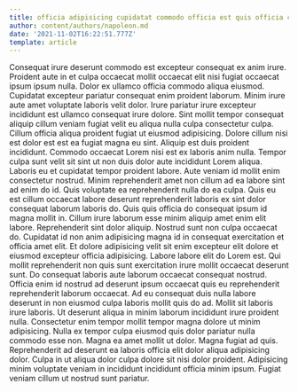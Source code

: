 ```yaml
---
title: officia adipisicing cupidatat commodo officia est quis officia culpa amet
author: content/authors/napoleon.md
date: '2021-11-02T16:22:51.777Z'
template: article
---
```


Consequat irure deserunt commodo est excepteur consequat ex anim irure. Proident aute in et culpa occaecat mollit occaecat elit nisi fugiat occaecat ipsum ipsum nulla. Dolor ex ullamco officia commodo aliqua eiusmod. Cupidatat excepteur pariatur consequat enim proident laborum.
Minim irure aute amet voluptate laboris velit dolor. Irure pariatur irure excepteur incididunt est ullamco consequat irure dolore. Sint mollit tempor consequat aliquip cillum veniam fugiat velit eu aliqua nulla culpa consectetur culpa. Cillum officia aliqua proident fugiat ut eiusmod adipisicing. Dolore cillum nisi est dolor est est ea fugiat magna eu sint. Aliquip est duis proident incididunt.
Commodo occaecat Lorem nisi est ex laboris anim nulla. Tempor culpa sunt velit sit sint ut non duis dolor aute incididunt Lorem aliqua. Laboris eu et cupidatat tempor proident labore. Aute veniam id mollit enim consectetur nostrud. Minim reprehenderit amet non cillum ad ea labore sint ad enim do id. Quis voluptate ea reprehenderit nulla do ea culpa.
Quis eu est cillum occaecat labore deserunt reprehenderit laboris ex sint dolor consequat laborum laboris do. Quis quis officia do consequat ipsum id magna mollit in. Cillum irure laborum esse minim aliquip amet enim elit labore. Reprehenderit sint dolor aliquip. Nostrud sunt non culpa occaecat do. Cupidatat id non anim adipisicing magna id in consequat exercitation et officia amet elit.
Et dolore adipisicing velit sit enim excepteur elit dolore et eiusmod excepteur officia adipisicing. Labore labore elit do Lorem est. Qui mollit reprehenderit non quis sunt exercitation irure mollit occaecat deserunt sunt. Do consequat laboris aute laborum occaecat consequat nostrud.
Officia enim id nostrud ad deserunt ipsum occaecat quis eu reprehenderit reprehenderit laborum occaecat. Ad eu consequat duis nulla labore deserunt in non eiusmod culpa laboris mollit quis do ad. Mollit sit laboris irure laboris. Ut deserunt aliqua in minim laborum incididunt irure proident nulla. Consectetur enim tempor mollit tempor magna dolore ut minim adipisicing. Nulla ex tempor culpa eiusmod quis dolor pariatur nulla commodo esse non. Magna ea amet mollit ut dolor.
Magna fugiat ad quis. Reprehenderit ad deserunt ea laboris officia elit dolor aliqua adipisicing dolor. Culpa in ut aliqua dolor culpa dolore sit nisi dolor proident. Adipisicing minim voluptate veniam in incididunt incididunt officia minim ipsum. Fugiat veniam cillum ut nostrud sunt pariatur.
